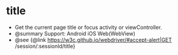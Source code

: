 # title

* Get the current page title or focus activity or viewController.
* @summary Support: Android iOS Web(WebView)
* @see {@link https://w3c.github.io/webdriver/#accept-alert|GET /session/:sessionId/title}